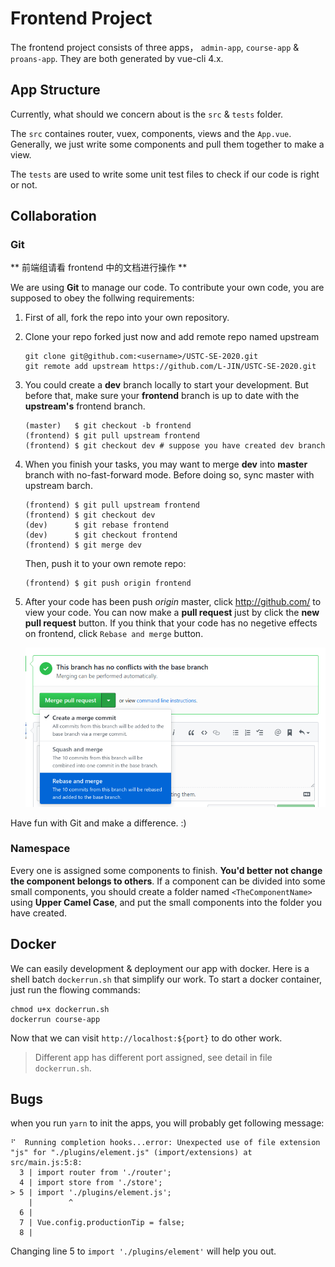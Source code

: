 # Frontend Project

The frontend project consists of three apps， `admin-app`, `course-app` & `proans-app`.
They are both generated by vue-cli 4.x.

## App Structure

Currently, what should we concern about is the `src` & `tests` folder.

The `src` containes router, vuex, components, views and the `App.vue`.
Generally, we just write some components and pull them together to make a view.

The `tests` are used to write some unit test files to check if our code is right or not.

## Collaboration

### Git

** 前端组请看 frontend 中的文档进行操作 **

We are using **Git** to manage our code. To contribute your own code, you are supposed to obey the follwing requirements:

1. First of all, fork the repo into your own repository. 
2. Clone your repo forked just now and add remote repo named upstream
    ```shell
    git clone git@github.com:<username>/USTC-SE-2020.git
    git remote add upstream https://github.com/L-JIN/USTC-SE-2020.git
    ```
3. You could create a **dev** branch locally to start your development. But before that, make sure your **frontend** branch is up to date with the **upstream's** frontend branch.
    ```shell
    (master)   $ git checkout -b frontend
    (frontend) $ git pull upstream frontend
    (frontend) $ git checkout dev # suppose you have created dev branch
    ```
4. When you finish your tasks, you may want to merge **dev** into  **master** branch with no-fast-forward mode. Before doing so, sync master with upstream barch.
    ```shell
    (frontend) $ git pull upstream frontend
    (frontend) $ git checkout dev
    (dev)      $ git rebase frontend
    (dev)      $ git checkout frontend
    (frontend) $ git merge dev
    ```
    Then, push it to your own remote repo:
    ```shell
    (frontend) $ git push origin frontend
    ```
5. After your code has been push *origin* master, click http://github.com/ to view your code. You can now make a **pull request** just by click the **new pull request** button. If you think that your code has no negetive effects on frontend, click `Rebase and merge` button. 
    
    ![pull_request](./README/pull_request.png)


Have fun with Git and make a difference. :)

### Namespace

Every one is assigned some components to finish. **You'd better not change the component belongs to others**.
If a component can be divided into some small components, you should create a folder named `<TheComponentName>` using **Upper Camel Case**, and put the small components into the folder you have created.

## Docker

We can easily development & deployment our app with docker. Here is a shell batch `dockerrun.sh` that simplify our work. To start a docker container, just run the flowing commands:
```shell
chmod u+x dockerrun.sh
dockerrun course-app
```
Now that we can visit `http://localhost:${port}` to do other work.
> Different app has different port assigned, see detail in file `dockerrun.sh`.

## Bugs

when you run `yarn` to init the apps, you will probably get following message:

```shell
⠋  Running completion hooks...error: Unexpected use of file extension "js" for "./plugins/element.js" (import/extensions) at src/main.js:5:8:
  3 | import router from './router';
  4 | import store from './store';
> 5 | import './plugins/element.js';
    |        ^
  6 | 
  7 | Vue.config.productionTip = false;
  8 | 
```

Changing line 5 to `import './plugins/element'` will help you out.
